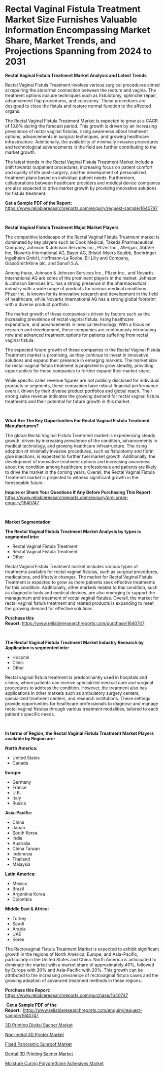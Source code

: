 <p><h1>Rectal Vaginal Fistula Treatment Market Size Furnishes Valuable Information Encompassing Market Share, Market Trends, and Projections Spanning from 2024 to 2031</h1></p><p><strong>Rectal Vaginal Fistula Treatment Market Analysis and Latest Trends</strong></p>
<p><p>Rectal Vaginal Fistula Treatment involves various surgical procedures aimed at repairing the abnormal connection between the rectum and vagina. The treatment options include techniques such as fistulotomy, sphincter repair, advancement flap procedures, and colostomy. These procedures are designed to close the fistula and restore normal function to the affected organs.</p><p>The Rectal Vaginal Fistula Treatment Market is expected to grow at a CAGR of 13.8% during the forecast period. This growth is driven by an increasing prevalence of rectal vaginal fistulas, rising awareness about treatment options, advancements in surgical techniques, and growing healthcare infrastructure. Additionally, the availability of minimally invasive procedures and technological advancements in the field are further contributing to the market growth.</p><p>The latest trends in the Rectal Vaginal Fistula Treatment Market include a shift towards outpatient procedures, increasing focus on patient comfort and quality of life post-surgery, and the development of personalized treatment plans based on individual patient needs. Furthermore, collaborations between healthcare providers and medical device companies are also expected to drive market growth by providing innovative solutions for fistula treatment.</p></p>
<p><strong>Get a Sample PDF of the Report:&nbsp;</strong> <a href="https://www.reliableresearchreports.com/enquiry/request-sample/1640747">https://www.reliableresearchreports.com/enquiry/request-sample/1640747</a></p>
<p>&nbsp;</p>
<p><strong>Rectal Vaginal Fistula Treatment Major Market Players</strong></p>
<p><p>The competitive landscape of the Rectal Vaginal Fistula Treatment market is dominated by key players such as Cook Medical, Takeda Pharmaceutical Company, Johnson & Johnson Services Inc., Pfizer Inc., Allergan, AbbVie Inc, Novartis International AG, Bayer AG, Bristol-Myers Squibb, Boehringer Ingelheim GmbH, Hoffmann-La Roche, Eli Lilly and Company, GlaxoSmithKline plc, and Sanofi S.A. </p><p>Among these, Johnson & Johnson Services Inc., Pfizer Inc., and Novartis International AG are some of the prominent players in the market. Johnson & Johnson Services Inc. has a strong presence in the pharmaceutical industry with a wide range of products for various medical conditions. Pfizer Inc. is known for its innovative research and development in the field of healthcare, while Novartis International AG has a strong global footprint with a diverse product portfolio.</p><p>The market growth of these companies is driven by factors such as the increasing prevalence of rectal vaginal fistula, rising healthcare expenditure, and advancements in medical technology. With a focus on research and development, these companies are continuously introducing new and advanced treatment options for patients suffering from rectal vaginal fistula.</p><p>The expected future growth of these companies in the Rectal Vaginal Fistula Treatment market is promising, as they continue to invest in innovative solutions and expand their presence in emerging markets. The market size for rectal vaginal fistula treatment is projected to grow steadily, providing opportunities for these companies to further expand their market share.</p><p>While specific sales revenue figures are not publicly disclosed for individual products or segments, these companies have robust financial performance overall, driven by their diverse product portfolios and global reach. Their strong sales revenue indicates the growing demand for rectal vaginal fistula treatments and their potential for future growth in this market.</p></p>
<p>&nbsp;</p>
<p><strong>What Are The Key Opportunities For Rectal Vaginal Fistula Treatment Manufacturers?</strong></p>
<p><p>The global Rectal Vaginal Fistula Treatment market is experiencing steady growth, driven by increasing prevalence of the condition, advancements in medical technology, and growing healthcare infrastructure. The rising adoption of minimally invasive procedures, such as fistulotomy and fibrin glue injections, is expected to further fuel market growth. Additionally, the development of innovative treatment options and increasing awareness about the condition among healthcare professionals and patients are likely to drive the market in the coming years. Overall, the Rectal Vaginal Fistula Treatment market is projected to witness significant growth in the foreseeable future.</p></p>
<p><strong>Inquire or Share Your Questions If Any Before Purchasing This Report:</strong> <a href="https://www.reliableresearchreports.com/enquiry/pre-order-enquiry/1640747">https://www.reliableresearchreports.com/enquiry/pre-order-enquiry/1640747</a></p>
<p>&nbsp;</p>
<p><strong>Market Segmentation</strong></p>
<p><strong>The Rectal Vaginal Fistula Treatment Market Analysis by types is segmented into:</strong></p>
<p><ul><li>Rectal Vaginal Fistula Treatment</li><li>Rectal Vaginal Fistula Treatment</li><li>Other</li></ul></p>
<p><p>Rectal Vaginal Fistula Treatment market includes various types of treatments available for rectal vaginal fistulas, such as surgical procedures, medications, and lifestyle changes. The market for Rectal Vaginal Fistula Treatment is expected to grow as more patients seek effective treatments for this condition. Additionally, other markets related to this condition, such as diagnostic tools and medical devices, are also emerging to support the management and treatment of rectal vaginal fistulas. Overall, the market for rectal vaginal fistula treatment and related products is expanding to meet the growing demand for effective solutions.</p></p>
<p><strong>Purchase this Report:&nbsp;</strong><a href="https://www.reliableresearchreports.com/purchase/1640747">https://www.reliableresearchreports.com/purchase/1640747</a></p>
<p>&nbsp;</p>
<p><strong>The Rectal Vaginal Fistula Treatment Market Industry Research by Application is segmented into:</strong></p>
<p><ul><li>Hospital</li><li>Clinic</li><li>Other</li></ul></p>
<p><p>Rectal vaginal fistula treatment is predominantly used in hospitals and clinics, where patients can receive specialized medical care and surgical procedures to address the condition. However, the treatment also has applications in other markets such as ambulatory surgery centers, specialized treatment centers, and research institutions. These settings provide opportunities for healthcare professionals to diagnose and manage rectal vaginal fistulas through various treatment modalities, tailored to each patient's specific needs.</p></p>
<p>&nbsp;</p>
<p><strong>In terms of Region, the Rectal Vaginal Fistula Treatment Market Players available by Region are:</strong></p>
<p>
    <p> <strong> North America: </strong>
        <ul>
            <li>United States</li>
            <li>Canada</li>
        </ul>
        </p> 
    <p> <strong> Europe: </strong>
        <ul>
            <li>Germany</li>
            <li>France</li>
            <li>U.K.</li>
            <li>Italy</li>
            <li>Russia</li>
        </ul>
        </p> 
    <p> <strong> Asia-Pacific: </strong>
        <ul>
            <li>China</li>
            <li>Japan</li>
            <li>South Korea</li>
            <li>India</li>
            <li>Australia</li>
            <li>China Taiwan</li>
            <li>Indonesia</li>
            <li>Thailand</li>
            <li>Malaysia</li>
        </ul>
        </p> 
    <p> <strong> Latin America: </strong>
        <ul>
            <li>Mexico</li>
            <li>Brazil</li>
            <li>Argentina Korea</li>
            <li>Colombia</li>
        </ul>
        </p> 
    <p> <strong> Middle East & Africa: </strong>
        <ul>
            <li>Turkey</li>
            <li>Saudi</li>
            <li>Arabia</li>
            <li>UAE</li>
            <li>Korea</li>
        </ul>
    </p>
    </p>
<p><p>The Rectovaginal Fistula Treatment Market is expected to exhibit significant growth in the regions of North America, Europe, and Asia-Pacific, particularly in the United States and China. North America is anticipated to dominate the market with a market share of approximately 40%, followed by Europe with 30% and Asia-Pacific with 20%. This growth can be attributed to the increasing prevalence of rectovaginal fistula cases and the growing adoption of advanced treatment methods in these regions.</p></p>
<p><strong>Purchase this Report: </strong><a href="https://www.reliableresearchreports.com/purchase/1640747">https://www.reliableresearchreports.com/purchase/1640747</a></p>
<p>&nbsp;<strong>Get a Sample PDF of the Report:&nbsp;&nbsp;</strong><a href="https://www.reliableresearchreports.com/enquiry/request-sample/1640747">https://www.reliableresearchreports.com/enquiry/request-sample/1640747</a></p>
<p><strong></strong></p>
<p><p><a href="https://github.com/khansimonweber1lqujlwoz15d/Market-Research-Report-List-1/blob/main/3d-printing-digital-sacner-market.md">3D Printing Digital Sacner Market</a></p><p><a href="https://github.com/Chiragrp22/Market-Research-Report-List-3/blob/main/non-metal-3d-printer-market.md">Non-metal 3D Printer Market</a></p><p><a href="https://issuu.com/reportprime-2/docs/fixed-panoramic-sunroof-market-size-2030.pptx">Fixed Panoramic Sunroof Market</a></p><p><a href="https://github.com/Sherrillcrooksxa8i18ucf2m/Market-Research-Report-List-1/blob/main/dental-3d-printing-sacner-market.md">Dental 3D Printing Sacner Market</a></p><p><a href="https://issuu.com/reportprime-2/docs/moisture-curing-polyurethane-adhesives-market-size">Moisture Curing Polyurethane Adhesives Market</a></p></p>